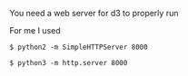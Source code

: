 You need a web server for d3 to properly run

For me I used
```
$ python2 -m SimpleHTTPServer 8000

$ python3 -m http.server 8000
```
